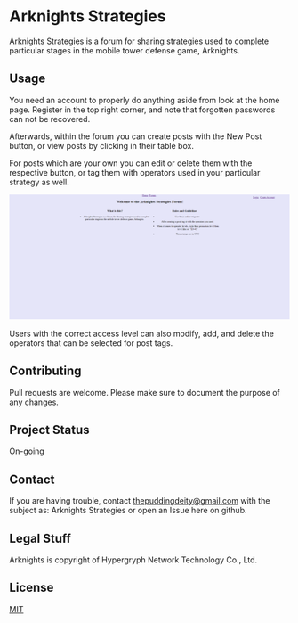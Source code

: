 # Arknights Strategies

Arknights Strategies is a forum for sharing strategies used to complete particular stages in the mobile tower defense game, Arknights. 

## Usage

You need an account to properly do anything aside from look at the home page. Register in the top right corner, and note that forgotten passwords can not be recovered. 

Afterwards, within the forum you can create posts with the New Post button, or view posts by clicking in their table box. 

For posts which are your own you can edit or delete them with the respective button, or tag them with operators used in your particular strategy as well.

![Usage Gif](./demonstration.gif)

Users with the correct access level can also modify, add, and delete the operators that can be selected for post tags.



## Contributing

Pull requests are welcome. Please make sure to document the purpose of any changes.

## Project Status

On-going

## Contact

If you are having trouble, contact thepuddingdeity@gmail.com with the subject as: Arknights Strategies or open an Issue here on github.

## Legal Stuff

Arknights is copyright of Hypergryph Network Technology Co., Ltd.

## License 

[MIT](https://choosealicense.com/licenses/mit/)